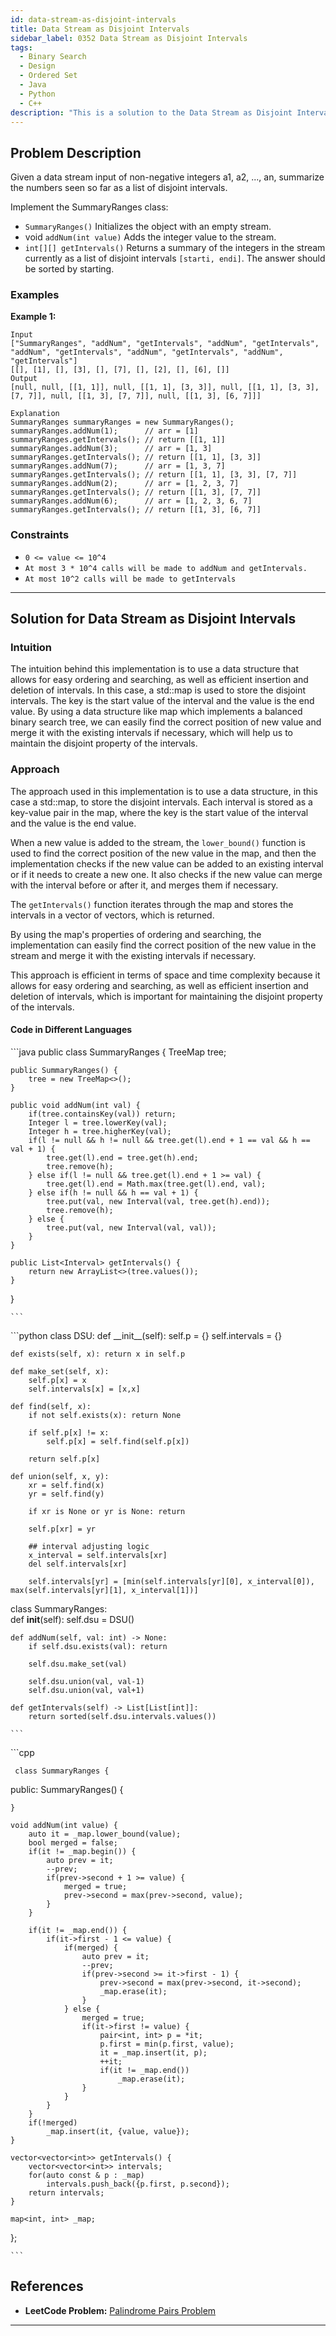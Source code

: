 ```yaml
---
id: data-stream-as-disjoint-intervals
title: Data Stream as Disjoint Intervals
sidebar_label: 0352 Data Stream as Disjoint Intervals
tags:
  - Binary Search
  - Design
  - Ordered Set
  - Java
  - Python
  - C++
description: "This is a solution to the Data Stream as Disjoint Intervals problem on LeetCode."
---
```


## Problem Description

Given a data stream input of non-negative integers a1, a2, ..., an, summarize the numbers seen so far as a list of disjoint intervals.

Implement the SummaryRanges class:

- `SummaryRanges()` Initializes the object with an empty stream.
- void `addNum(int value)` Adds the integer value to the stream.
- `int[][] getIntervals()` Returns a summary of the integers in the stream currently as a list of disjoint intervals `[starti, endi]`. The answer should be sorted by starting.

### Examples

**Example 1:**

```
Input
["SummaryRanges", "addNum", "getIntervals", "addNum", "getIntervals", "addNum", "getIntervals", "addNum", "getIntervals", "addNum", "getIntervals"]
[[], [1], [], [3], [], [7], [], [2], [], [6], []]
Output
[null, null, [[1, 1]], null, [[1, 1], [3, 3]], null, [[1, 1], [3, 3], [7, 7]], null, [[1, 3], [7, 7]], null, [[1, 3], [6, 7]]]

Explanation
SummaryRanges summaryRanges = new SummaryRanges();
summaryRanges.addNum(1);      // arr = [1]
summaryRanges.getIntervals(); // return [[1, 1]]
summaryRanges.addNum(3);      // arr = [1, 3]
summaryRanges.getIntervals(); // return [[1, 1], [3, 3]]
summaryRanges.addNum(7);      // arr = [1, 3, 7]
summaryRanges.getIntervals(); // return [[1, 1], [3, 3], [7, 7]]
summaryRanges.addNum(2);      // arr = [1, 2, 3, 7]
summaryRanges.getIntervals(); // return [[1, 3], [7, 7]]
summaryRanges.addNum(6);      // arr = [1, 2, 3, 6, 7]
summaryRanges.getIntervals(); // return [[1, 3], [6, 7]]

```


### Constraints

- `0 <= value <= 10^4`
- `At most 3 * 10^4 calls will be made to addNum and getIntervals.`
- `At most 10^2 calls will be made to getIntervals`

---

## Solution for Data Stream as Disjoint Intervals

### Intuition

The intuition behind this implementation is to use a data structure that allows for easy ordering and searching, as well as efficient insertion and deletion of intervals. In this case, a std::map is used to store the disjoint intervals. The key is the start value of the interval and the value is the end value.
By using a data structure like map which implements a balanced binary search tree, we can easily find the correct position of new value and merge it with the existing intervals if necessary, which will help us to maintain the disjoint property of the intervals.

### Approach 
The approach used in this implementation is to use a data structure, in this case a std::map, to store the disjoint intervals. Each interval is stored as a key-value pair in the map, where the key is the start value of the interval and the value is the end value.

When a new value is added to the stream, the `lower_bound()` function is used to find the correct position of the new value in the map, and then the implementation checks if the new value can be added to an existing interval or if it needs to create a new one. It also checks if the new value can merge with the interval before or after it, and merges them if necessary.

The `getIntervals()` function iterates through the map and stores the intervals in a vector of vectors, which is returned.

By using the map's properties of ordering and searching, the implementation can easily find the correct position of the new value in the stream and merge it with the existing intervals if necessary.

This approach is efficient in terms of space and time complexity because it allows for easy ordering and searching, as well as efficient insertion and deletion of intervals, which is important for maintaining the disjoint property of the intervals.

#### Code in Different Languages

<Tabs>
  <TabItem value="Java" label="Java" default>
  <SolutionAuthor name="@mahek0620"/>
   ```java
    public class SummaryRanges {
    TreeMap<Integer, Interval> tree;

    public SummaryRanges() {
        tree = new TreeMap<>();
    }

    public void addNum(int val) {
        if(tree.containsKey(val)) return;
        Integer l = tree.lowerKey(val);
        Integer h = tree.higherKey(val);
        if(l != null && h != null && tree.get(l).end + 1 == val && h == val + 1) {
            tree.get(l).end = tree.get(h).end;
            tree.remove(h);
        } else if(l != null && tree.get(l).end + 1 >= val) {
            tree.get(l).end = Math.max(tree.get(l).end, val);
        } else if(h != null && h == val + 1) {
            tree.put(val, new Interval(val, tree.get(h).end));
            tree.remove(h);
        } else {
            tree.put(val, new Interval(val, val));
        }
    }

    public List<Interval> getIntervals() {
        return new ArrayList<>(tree.values());
    }
}

    ```

  </TabItem>
  <TabItem value="Python" label="Python">
  <SolutionAuthor name="@mahek0620"/>
   ```python
    class DSU:
    def __init__(self):
        self.p = {}
        self.intervals = {}

    def exists(self, x): return x in self.p

    def make_set(self, x):
        self.p[x] = x
        self.intervals[x] = [x,x]
        
    def find(self, x):
        if not self.exists(x): return None
        
        if self.p[x] != x:
            self.p[x] = self.find(self.p[x])

        return self.p[x]

    def union(self, x, y):
        xr = self.find(x)
        yr = self.find(y)
        
        if xr is None or yr is None: return
        
        self.p[xr] = yr
        
        ## interval adjusting logic
        x_interval = self.intervals[xr]
        del self.intervals[xr]
        
        self.intervals[yr] = [min(self.intervals[yr][0], x_interval[0]), max(self.intervals[yr][1], x_interval[1])]
        
class SummaryRanges:    
    def __init__(self):
        self.dsu = DSU()

    def addNum(self, val: int) -> None:
        if self.dsu.exists(val): return
            
        self.dsu.make_set(val)
        
        self.dsu.union(val, val-1)
        self.dsu.union(val, val+1)

    def getIntervals(self) -> List[List[int]]:
        return sorted(self.dsu.intervals.values())

    ```

  </TabItem>
  <TabItem value="C++" label="C++">
  <SolutionAuthor name="@agarwalhimanshugaya"/>
   ```cpp
    
     class SummaryRanges {
public:
    SummaryRanges() {
        
    }
    
    void addNum(int value) {
        auto it = _map.lower_bound(value);
        bool merged = false;
        if(it != _map.begin()) {
            auto prev = it;
            --prev;
            if(prev->second + 1 >= value) {
                merged = true;
                prev->second = max(prev->second, value);
            }
        }

        if(it != _map.end()) {
            if(it->first - 1 <= value) {
                if(merged) {
                    auto prev = it;
                    --prev;
                    if(prev->second >= it->first - 1) {
                        prev->second = max(prev->second, it->second);
                        _map.erase(it);
                    }
                } else {
                    merged = true;
                    if(it->first != value) {
                        pair<int, int> p = *it;
                        p.first = min(p.first, value);
                        it = _map.insert(it, p);
                        ++it;
                        if(it != _map.end())
                            _map.erase(it);
                    }
                }
            }
        }
        if(!merged)
            _map.insert(it, {value, value});
    }
    
    vector<vector<int>> getIntervals() {
        vector<vector<int>> intervals;
        for(auto const & p : _map)
            intervals.push_back({p.first, p.second});
        return intervals;
    }

    map<int, int> _map;
};

    ```

  </TabItem>
</Tabs>


## References

- **LeetCode Problem:** [Palindrome Pairs Problem](https://leetcode.com/problems/data-stream-as-disjoint-intervals/description/)
---
